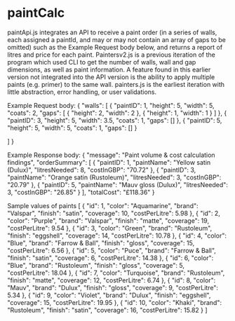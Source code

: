 # paintCalc
paintApi.js integrates an API to receive a paint order (in a series of walls, each assigned a paintId, and may or may not contain an array of gaps to be omitted) such as the Example Request body below, and returns a report of litres and price for each paint. Paintersv2.js is a previous iteration of the program which used CLI to get the number of walls, wall and gap dimensions, as well as paint information. A feature found in this earlier version not integrated into the API version is the ability to apply multiple paints (e.g. primer) to the same wall. painters.js is the earliest iteration with little abstraction, error handling, or user validations. 

Example Request body:
{
  "walls": [
    {
      "paintID": 1,
      "height": 5,
      "width": 5,
      "coats": 2,
      "gaps": [
        { "height": 2, "width": 2 },
        { "height": 1, "width": 1 }
      ]
    },
    {
      "paintID": 3,
      "height": 5,
      "width": 3.5,
      "coats": 1,
      "gaps": []
    },
    {
      "paintID": 5,
      "height": 5,
      "width": 5,
      "coats": 1,
      "gaps": []
    }
    
  ]
}

Example Response body:
{
    "message": "Paint volume & cost calculation findings",
    "orderSummary": [
        {
            "paintID": 1,
            "paintName": "Yellow satin (Dulux)",
            "litresNeeded": 8,
            "costInGBP": "70.72"
        },
        {
            "paintID": 3,
            "paintName": "Orange satin (Rustoleum)",
            "litresNeeded": 3,
            "costInGBP": "20.79"
        },
        {
            "paintID": 5,
            "paintName": "Mauv gloss (Dulux)",
            "litresNeeded": 3,
            "costInGBP": "26.85"
        }
    ],
    "totalCost": "£118.36"
}

Sample values of paints
[
    {
        "id": 1,
        "color": "Aquamarine",
        "brand": "Valspar",
        "finish": "satin",
        "coverage": 10,
        "costPerLitre": 5.98
    },
    {
        "id": 2,
        "color": "Purple",
        "brand": "Valspar",
        "finish": "matte",
        "coverage": 19,
        "costPerLitre": 9.54
    },
    {
        "id": 3,
        "color": "Green",
        "brand": "Rustoleum",
        "finish": "eggshell",
        "coverage": 14,
        "costPerLitre": 10.78
    },
    {
        "id": 4,
        "color": "Blue",
        "brand": "Farrow & Ball",
        "finish": "gloss",
        "coverage": 15,
        "costPerLitre": 6.56
    },
    {
        "id": 5,
        "color": "Puce",
        "brand": "Farrow & Ball",
        "finish": "satin",
        "coverage": 6,
        "costPerLitre": 14.38
    },
    {
        "id": 6,
        "color": "Blue",
        "brand": "Rustoleum",
        "finish": "gloss",
        "coverage": 5,
        "costPerLitre": 18.04
    },
    {
        "id": 7,
        "color": "Turquoise",
        "brand": "Rustoleum",
        "finish": "matte",
        "coverage": 12,
        "costPerLitre": 6.74
    },
    {
        "id": 8,
        "color": "Mauv",
        "brand": "Dulux",
        "finish": "gloss",
        "coverage": 9,
        "costPerLitre": 5.34
    },
    {
        "id": 9,
        "color": "Violet",
        "brand": "Dulux",
        "finish": "eggshell",
        "coverage": 15,
        "costPerLitre": 19.95
    },
    {
        "id": 10,
        "color": "Khaki",
        "brand": "Rustoleum",
        "finish": "satin",
        "coverage": 16,
        "costPerLitre": 15.82
    }
]
